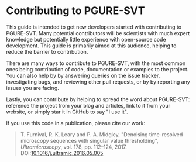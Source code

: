 Contributing to PGURE-SVT
=========================

This guide is intended to get new developers started with contributing to PGURE-SVT. Many potential contributors will be scientists with much expert knowledge but potentially little experience with open-source code development. This guide is primarily aimed at this audience, helping to reduce the barrier to contribution.

There are many ways to contribute to PGURE-SVT, with the most common ones being contribution of code, documentation or examples to the project. You can also help by by answering queries on the issue tracker, investigating bugs, and reviewing other pull requests, or by by reporting any issues you are facing.

Lastly, you can contribute by helping to spread the word about PGURE-SVT: reference the project from your blog and articles, link to it from your website, or simply star it in GitHub to say "I use it".

If you use this code in a publication, please cite our work:

> T. Furnival, R. K. Leary and P. A. Midgley, "Denoising time-resolved microscopy sequences with singular value thresholding", *Ultramicroscopy*, vol. 178, pp. 112–124, 2017. DOI:[10.1016/j.ultramic.2016.05.005](http://dx.doi.org/10.1016/j.ultramic.2016.05.005)


